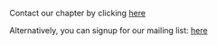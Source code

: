 Contact our chapter by clicking [here](mailto://president@isc2ictchapter.org)

Alternatively, you can signup for our mailing list: [here](http://eepurl.com/g3yR11)